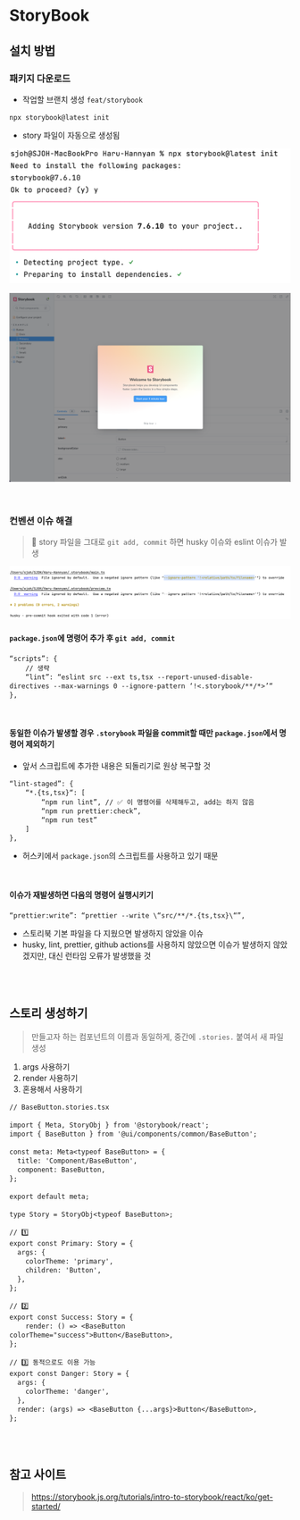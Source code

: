 # StoryBook

## 설치 방법 

### 패키지 다운로드

* 작업할 브랜치 생성 `feat/storybook`

```
npx storybook@latest init
```

* story 파일이 자동으로 생성됨 

![](../Images/스토리북_설정1.png)

![](../Images/스토리북_설정2.png)

<br>

### 컨벤션 이슈 해결

> 🚨 story 파일을 그대로 `git add, commit` 하면 husky 이슈와 eslint 이슈가 발생

![](../Images/스토리북_설정3.png)

#### `package.json`에 명령어 추가 후 `git add, commit`

```
“scripts”: {
    // 생략  
    “lint”: “eslint src --ext ts,tsx --report-unused-disable-directives --max-warnings 0 --ignore-pattern ‘!<.storybook/**/*>’“
},
```

<br>

#### 동일한 이슈가 발생할 경우 `.storybook` 파일을 commit할 때만 `package.json`에서 명령어 제외하기

* 앞서 스크립트에 추가한 내용은 되돌리기로 원상 복구할 것  

```
“lint-staged”: {
    “*.{ts,tsx}“: [
        “npm run lint”, // ✅ 이 명령어를 삭제해두고, add는 하지 않음 
        “npm run prettier:check”,
        “npm run test”
    ]
},
```

* 허스키에서 `package.json`의 스크립트를 사용하고 있기 때문 

<br>

#### 이슈가 재발생하면 다음의 명령어 실행시키기 

```
“prettier:write”: “prettier --write \“src/**/*.{ts,tsx}\“”,
```

* 스토리북 기본 파일을 다 지웠으면 발생하지 않았을 이슈
* husky, lint, prettier, github actions를 사용하지 않았으면 이슈가 발생하지 않았겠지만, 대신 런타임 오류가 발생했을 것

<br><br>

## 스토리 생성하기

> 만들고자 하는 컴포넌트의 이름과 동일하게, 중간에 `.stories.` 붙여서 새 파일 생성 

1. args 사용하기
2. render 사용하기 
3. 혼용해서 사용하기 

```tsx
// BaseButton.stories.tsx

import { Meta, StoryObj } from '@storybook/react';
import { BaseButton } from '@ui/components/common/BaseButton';

const meta: Meta<typeof BaseButton> = {
  title: 'Component/BaseButton',
  component: BaseButton,
};

export default meta;

type Story = StoryObj<typeof BaseButton>;

// 1️⃣
export const Primary: Story = {
  args: {
    colorTheme: 'primary',
    children: 'Button',
  },
};

// 2️⃣
export const Success: Story = {
    render: () => <BaseButton colorTheme="success">Button</BaseButton>,
};

// 3️⃣ 동적으로도 이용 가능
export const Danger: Story = {
  args: {
    colorTheme: 'danger',
  },
  render: (args) => <BaseButton {...args}>Button</BaseButton>,
};
```

<br><br>

## 참고 사이트 

> https://storybook.js.org/tutorials/intro-to-storybook/react/ko/get-started/

